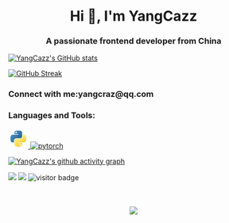 <h1 align="center">Hi 👋, I'm YangCazz</h1>
<h3 align="center">A passionate frontend developer from China</h3>

[![YangCazz's GitHub stats](https://github-readme-stats.vercel.app/api?username=YangCazz)](https://github.com/anuraghazra/github-readme-stats)

[![GitHub Streak](https://streak-stats.demolab.com?user=YangCazz&theme=dark&hide_border=true&short_numbers=true)](https://git.io/streak-stats)

<h3 align="left">Connect with me:yangcraz@qq.com</h3>
<p align="left">
</p>

<h3 align="left">Languages and Tools:</h3>
<p align="left"> <a href="https://www.python.org" target="_blank" rel="noreferrer"> <img src="https://raw.githubusercontent.com/devicons/devicon/master/icons/python/python-original.svg" alt="python" width="40" height="40"/> </a> <a href="https://pytorch.org/" target="_blank" rel="noreferrer"> <img src="https://www.vectorlogo.zone/logos/pytorch/pytorch-icon.svg" alt="pytorch" width="40" height="40"/> </a> </p>

[![YangCazz's github activity graph](https://github-readme-activity-graph.vercel.app/graph?username=YangCazz&theme=dracula)](https://github.com/ashutosh00710/github-readme-activity-graph)

![](https://img.shields.io/badge/%E7%A0%94%E7%A9%B6%E9%A2%86%E5%9F%9F-GNN-brightgreen)
![](https://img.shields.io/badge/%E5%BC%80%E5%8F%91%E5%B7%A5%E5%85%B7-Pytorch-yellowgreen)
![visitor badge](https://visitor-badge.laobi.icu/badge?page_id=YangCazz.visitor-badge&left_color=red&right_color=green&left_text=MyVisitors)

<h1 align="center"> <img src="https://readme-typing-svg.herokuapp.com/?lines=这世界那么多人;致敬奋斗路上劈星斩月的你!&center=true&size=27"> </h1>

